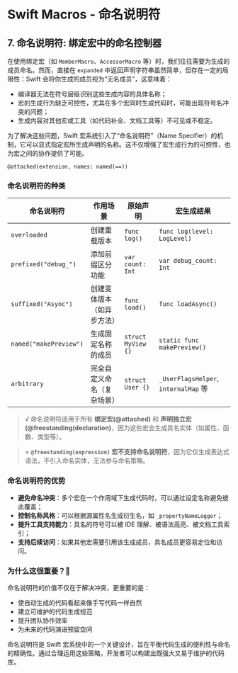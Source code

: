 # Swift Macros - 命名说明符

## 7. 命名说明符: 绑定宏中的命名控制器

在使用绑定宏（如 `MemberMacro`、`AccessorMacro` 等）时，我们往往需要为生成的成员命名。然而，直接在 `expanded` 中返回声明字符串虽然简单，但存在一定的局限性：Swift 会将你生成的成员视为“无名成员”，这意味着：

- 编译器无法在符号层级识别这些生成内容的具体名称；
- 宏的生成行为缺乏可控性，尤其在多个宏同时生成代码时，可能出现符号名冲突的问题；
- 生成内容对其他宏或工具（如代码补全、文档工具等）不可见或不稳定。

为了解决这些问题，Swift 宏系统引入了“命名说明符”（Name Specifier）的机制，它可以显式指定宏所生成声明的名称。这不仅增强了宏生成行为的可控性，也为宏之间的协作提供了可能。

```
@attached(extension, names: named(==))
```



### 命名说明符的种类

| 命名说明符             | 作用场景                   | 原始声明           | 宏生成结果                           |
| ---------------------- | -------------------------- | ------------------ | ------------------------------------ |
| `overloaded`           | 创建重载版本               | `func log()`       | `func log(level: LogLevel)`          |
| `prefixed("debug_")`   | 添加前缀区分功能           | `var count: Int`   | `var debug_count: Int`               |
| `suffixed("Async")`    | 创建变体版本（如异步方法） | `func load()`      | `func loadAsync()`                   |
| `named("makePreview")` | 生成固定名称的成员         | `struct MyView {}` | `static func makePreview()`          |
| `arbitrary`            | 完全自定义命名（复杂场景） | `struct User {}`   | `_UserFlagsHelper`, `internalMap` 等 |

> √  命名说明符适用于所有 **绑定宏(@attached)** 和 **声明独立宏(@freestanding(declaration)**，因为这些宏会生成具名实体（如属性、函数、类型等）。

> ×  **`@freestanding(expression)` 宏不支持命名说明符**，因为它仅生成表达式语法，不引入命名实体，无法参与命名策略。



### 命名说明符的优势

- **避免命名冲突**：多个宏在一个作用域下生成代码时，可以通过设定名称避免彼此覆盖；
- **控制名称风格**：可以根据源属性名生成衍生名，如 `_propertyNameLogger`；
- **提升工具支持能力**：具名的符号可以被 IDE 理解、被语法高亮、被文档工具索引；
- **支持后续访问**：如果其他宏需要引用该生成成员，具名成员更容易定位和访问。



### 为什么这很重要？🤔 

命名说明符的价值不仅在于解决冲突，更重要的是：

- 使自动生成的代码看起来像手写代码一样自然
- 建立可维护的代码生成规范
- 提升团队协作效率
- 为未来的代码演进预留空间

命名说明符是 Swift 宏系统中的一个关键设计，旨在平衡代码生成的便利性与命名的精确性。通过合理运用这些策略，开发者可以构建出既强大又易于维护的代码库。

